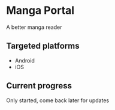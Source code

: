 # Manga Portal

A better manga reader

## Targeted platforms

- Android
- iOS

## Current progress

Only started, come back later for updates
